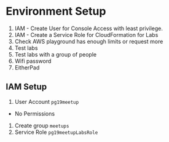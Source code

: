 # Environment Setup

1. IAM - Create User for Console Access with least privilege.
1. IAM - Create a Service Role for CloudFormation for Labs
1. Check AWS playground has enough limits or request more
1. Test labs
1. Test labs with a group of people
1. Wifi password
1. EitherPad


## IAM Setup

1. User Account `pg19meetup`
  - No Permissions
  1. Create group `meetups`
1. Service Role `pg19meetupLabsRole`
